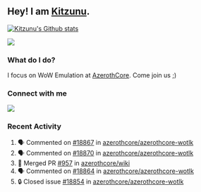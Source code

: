 ## Hey! I am [Kitzunu](https://Github.com/Kitzunu).

<!--<a href="https://github-readme-stats.kitzunu.vercel.app/api?username=Kitzunu&show_icons=true&theme=dark">
  <img align="center" src="https://github-readme-stats.kitzunu.vercel.app/api?username=Kitzunu&show_icons=true&theme=dark" />
</a>-->

[![Kitzunu's Github stats](https://github-readme-stats.vercel.app/api?username=kitzunu&theme=github_dark&show_icons=true)](https://github.com/Kitzunu)

<a href="https://github-readme-stats.kitzunu.vercel.app/api?username=Kitzunu&show_icons=true&theme=dark">
  <img align="center" src="https://github-readme-stats.vercel.app/api/top-langs/?username=Kitzunu&layout=compact&theme=dark" />
</a>

### What do I do?

I focus on WoW Emulation at [AzerothCore](https://Github.com/AzerothCore). Come join us ;)

### Connect with me
[![](https://img.shields.io/badge/AzerothCore%20Discord-Connect%20with%20me!-green)](https://discord.com/invite/gkt4y2x)

### Recent Activity

<!--START_SECTION:activity-->
1. 🗣 Commented on [#18867](https://github.com/azerothcore/azerothcore-wotlk/pull/18867#issuecomment-2101506407) in [azerothcore/azerothcore-wotlk](https://github.com/azerothcore/azerothcore-wotlk)
2. 🗣 Commented on [#18870](https://github.com/azerothcore/azerothcore-wotlk/issues/18870#issuecomment-2101504986) in [azerothcore/azerothcore-wotlk](https://github.com/azerothcore/azerothcore-wotlk)
3. 🎉 Merged PR [#957](https://github.com/azerothcore/wiki/pull/957) in [azerothcore/wiki](https://github.com/azerothcore/wiki)
4. 🗣 Commented on [#18864](https://github.com/azerothcore/azerothcore-wotlk/issues/18864#issuecomment-2100186710) in [azerothcore/azerothcore-wotlk](https://github.com/azerothcore/azerothcore-wotlk)
5. 🔒 Closed issue [#18854](https://github.com/azerothcore/azerothcore-wotlk/issues/18854) in [azerothcore/azerothcore-wotlk](https://github.com/azerothcore/azerothcore-wotlk)
<!--END_SECTION:activity-->
